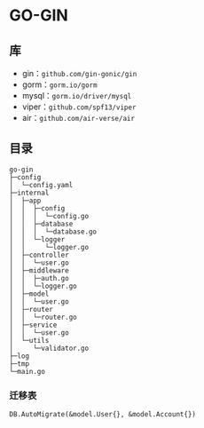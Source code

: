# GO-GIN

## 库

- gin：`github.com/gin-gonic/gin`
- gorm：`gorm.io/gorm`
- mysql：`gorm.io/driver/mysql`
- viper：`github.com/spf13/viper`
- air：`github.com/air-verse/air`

## 目录

```
go-gin
├─config
│  └─config.yaml
├─internal
│  ├─app
│  │  ├─config
│  │  │  └─config.go
│  │  ├─database
│  │  │  └─database.go
│  │  └─logger
│  │     └─logger.go
│  ├─controller
│  │  └─user.go
│  ├─middleware
│  │  ├─auth.go
│  │  └─logger.go
│  ├─model
│  │  └─user.go
│  ├─router
│  │  └─router.go
│  ├─service
│  │  └─user.go
│  └─utils
│     └─validator.go
├─log
├─tmp
└─main.go
```

### 迁移表

```
DB.AutoMigrate(&model.User{}, &model.Account{})
```
